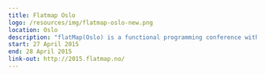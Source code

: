```yaml
---
title: Flatmap Oslo
logo: /resources/img/flatmap-oslo-new.png
location: Oslo
description: "flatMap(Oslo) is a functional programming conference with focus on Scala and the Java Virtual Machine"
start: 27 April 2015
end: 28 April 2015
link-out: http://2015.flatmap.no/
---
```

